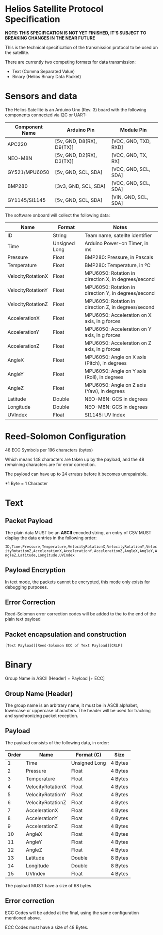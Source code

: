 # Helios Satellite Protocol Specification

**NOTE: THIS SPECIFICATION IS NOT YET FINISHED, IT'S SUBJECT TO BREAKING CHANGES IN THE NEAR FUTURE**

This is the technical specification of the transmission protocol to be used on the satellite.

There are currently two competing formats for data transmission:
- Text (Comma Separated Value)
- Binary (Helios Binary Data Packet)

# Sensors and data

The Helios Satellite is an Arduino Uno (Rev. 3) board with the following components connected via I2C or UART:

| Component Name | Arduino Pin                | Module Pin                |
|----------------|----------------------------|---------------------------|
| APC220         | [5v, GND, D8(RX), D9(TX)]  | [VCC, GND, TXD, RXD]      |
| NEO-M8N        | [5v, GND, D2(RX), D3(TX)]  | [VCC, GND, TX, RX]        |
| GY521/MPU6050  | [5v, GND, SCL, SDA]        | [VCC, GND, SCL, SDA]      |
| BMP280         | [3v3, GND, SCL, SDA]       | [VCC, GND, SCL, SDA]      |
| GY1145/SI1145  | [5v, GND, SCL, SDA]        | [VIN, GND, SCL, SDA]      |

The software onboard will collect the following data:

| Name                  | Format        | Notes                                               |
|-----------------------|---------------|-----------------------------------------------------|
| ID                    | String        | Team name, satellte identifier                      |
| Time                  | Unsigned Long | Arduino Power-on Timer, in ms                       |
| Pressure              | Float         | BMP280: Pressure, in Pascals                        |
| Temperature           | Float         | BMP280: Temperature, in ºC                          |
| VelocityRotationX     | Float         | MPU6050: Rotation in direction X, in degrees/second |
| VelocityRotationY     | Float         | MPU6050: Rotation in direction Y, in degrees/second |
| VelocityRotationZ     | Float         | MPU6050: Rotation in direction Z, in degrees/second |
| AccelerationX         | Float         | MPU6050: Acceleration on X axis, in g forces        |
| AccelerationY         | Float         | MPU6050: Acceleration on Y axis, in g forces        |
| AccelerationZ         | Float         | MPU6050: Acceleration on Z axis, in g forces        |
| AngleX                | Float         | MPU6050: Angle on X axis (Pitch), in degrees        |
| AngleY                | Float         | MPU6050: Angle on Y axis (Roll), in degrees         |
| AngleZ                | Float         | MPU6050: Angle on Z axis (Yaw), in degrees          |
| Latitude              | Double        | NEO-M8N: GCS in degrees                             |
| Longitude             | Double        | NEO-M8N: GCS in degrees                             |
| UVIndex               | Float         | SI1145: UV Index                                    |

# Reed-Solomon Configuration

48 ECC Symbols per 196 characters (bytes)

Which means 148 characters are taken up by the payload, and the 48 remaining characters are for error correction.

The payload can have up to 24 erratas before it becomes unrepairable.

*1 Byte = 1 Character
# Text

## Packet Payload

The plain data MUST be an **ASCII** encoded string, an entry of CSV MUST display the data entries in the following order:

`ID,Time,Pressure,Temperature,VelocityRotationX,VelocityRotationY,VelocityRotationZ,AccelerationX,AccelerationY,AccelerationZ,AngleX,AngleY,AngleZ,Latitude,Longitude,UVIndex`

## Payload Encryption

In text mode, the packets cannot be encrypted, this mode only exists for debugging purposes.

## Error Correction

Reed-Solomon error correction codes will be added to the to the end of the plain text payload

## Packet encapsulation and construction

`[Text Payload][Reed-Solomon ECC of Text Payload][CRLF]`
# Binary

Group Name in ASCII (Header) + Payload [+ ECC]

## Group Name (Header)

The group name is an arbitrary name, it must be in ASCII alphabet, lowercase or uppercase characters.
The header will be used for tracking and synchronizing packet reception.

## Payload

The payload consists of the following data, in order:

| Order | Name                  | Format (C)    | Size    |
|-------|-----------------------|---------------|---------|
|   1   | Time                  | Unsigned Long | 4 Bytes |
|   2   | Pressure              | Float         | 4 Bytes |
|   3   | Temperature           | Float         | 4 Bytes |
|   4   | VelocityRotationX     | Float         | 4 Bytes |
|   5   | VelocityRotationY     | Float         | 4 Bytes |
|   6   | VelocityRotationZ     | Float         | 4 Bytes |
|   7   | AccelerationX         | Float         | 4 Bytes |
|   8   | AccelerationY         | Float         | 4 Bytes |
|   9   | AccelerationZ         | Float         | 4 Bytes |
|   10  | AngleX                | Float         | 4 Bytes |
|   11  | AngleY                | Float         | 4 Bytes |
|   12  | AngleZ                | Float         | 4 Bytes |
|   13  | Latitude              | Double        | 8 Bytes |
|   14  | Longitude             | Double        | 8 Bytes |
|   15  | UVIndex               | Float         | 4 Bytes |

The payload MUST have a size of 68 bytes.

## Error correction

ECC Codes will be added at the final, using the same configuration mentioned above.

ECC Codes must have a size of 48 Bytes.